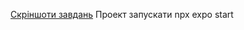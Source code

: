 [Скріншоти завдань](https://github.com/vt231kso/MobileLabsRN2025lab2/tree/master/screenshots)
Проект запускати npx expo start
